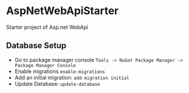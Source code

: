 # AspNetWebApiStarter
Starter project of Asp.net WebApi

## Database Setup
+ Go to package manager console 
	`Tools -> NuGet Package Manager -> Package Manager Console`
+ Enable migrations `enable-migrations`
+ Add an initial migration: `add-migration initial`
+ Update Database: `update-database`

